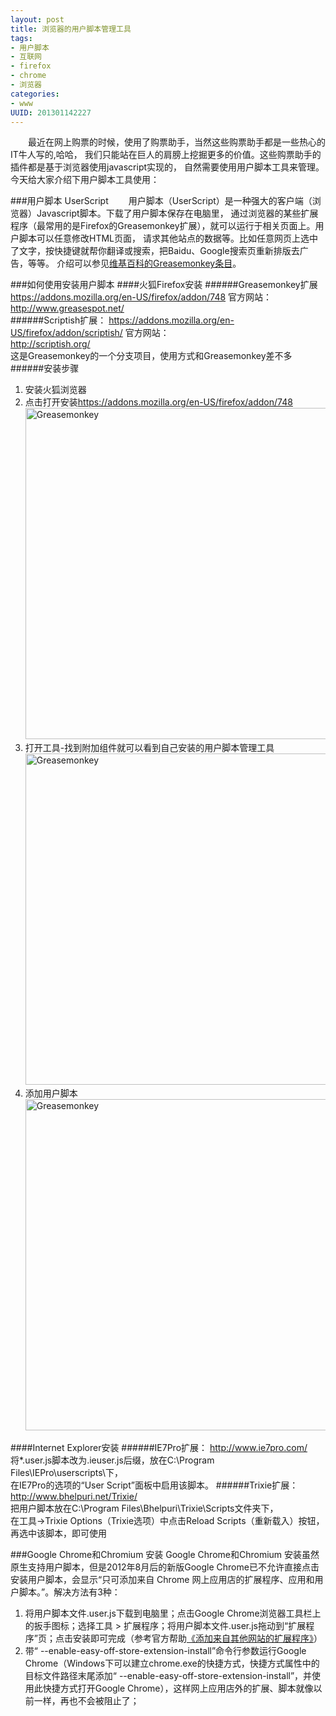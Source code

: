 ```yaml
--- 
layout: post
title: 浏览器的用户脚本管理工具
tags: 
- 用户脚本
- 互联网
- firefox
- chrome
- 浏览器
categories:
- www
UUID: 201301142227
---
```


 　　最近在网上购票的时候，使用了购票助手，当然这些购票助手都是一些热心的IT牛人写的,哈哈，
我们只能站在巨人的肩膀上挖掘更多的价值。这些购票助手的插件都是基于浏览器使用javascript实现的，
自然需要使用用户脚本工具来管理。今天给大家介绍下用户脚本工具使用：

###用户脚本 UserScript
 　　用户脚本（UserScript）是一种强大的客户端（浏览器）Javascript脚本。下载了用户脚本保存在电脑里，
通过浏览器的某些扩展程序（最常用的是Firefox的Greasemonkey扩展），就可以运行于相关页面上。用户脚本可以任意修改HTML页面，
请求其他站点的数据等。比如任意网页上选中了文字，按快捷键就帮你翻译或搜索，把Baidu、Google搜索页重新排版去广告，等等。
介绍可以参见<a href="http://zh.wikipedia.org/wiki/Greasemonkey" target="_bank">维基百科的Greasemonkey条目</a>。

###如何使用安装用户脚本
####火狐Firefox安装
######Greasemonkey扩展<br>
<a href="https://addons.mozilla.org/en-US/firefox/addon/748" alt="Greasemonkey" target="_bank">https://addons.mozilla.org/en-US/firefox/addon/748</a>
官方网站：<br>
<a href="http://www.greasespot.net/" target="_bank">http://www.greasespot.net/</a><br>
######Scriptish扩展：
<a href="https://addons.mozilla.org/en-US/firefox/addon/scriptish/" alt="scriptish" target="_bank">https://addons.mozilla.org/en-US/firefox/addon/scriptish/</a>
官方网站：<br>
<a href="http://scriptish.org/" alt="scriptish" target="_bank">http://scriptish.org/</a><br>
这是Greasemonkey的一个分支项目，使用方式和Greasemonkey差不多<br>
######安装步骤
<ol>
<li>安装火狐浏览器</li>
<li>
点击打开安装<a href="https://addons.mozilla.org/en-US/firefox/addon/748" alt="Greasemonkey" target="_bank">https://addons.mozilla.org/en-US/firefox/addon/748</a>
<img src="{{site.static_url}}/media/pub/web/Greasemonkey.jpg" width="530px"  alt="Greasemonkey" ></img>
</li>

<li>
打开工具-找到附加组件就可以看到自己安装的用户脚本管理工具
<img src="{{site.static_url}}/media/pub/web/userscript.jpg" width="530px"  alt="Greasemonkey" ></img>
</li>
<li>
添加用户脚本<br>
<img src="{{site.static_url}}/media/pub/web/add-userscript.jpg" width="530px"  alt="Greasemonkey" ></img>
</li>
</ol>



####Internet Explorer安装
######IE7Pro扩展：
<a href="http://www.ie7pro.com/" alt="" target="_bank">http://www.ie7pro.com/</a><br>
将*.user.js脚本改为.ieuser.js后缀，放在C:\Program Files\IEPro\userscripts\下，<br>
在IE7Pro的选项的“User Script”面板中启用该脚本。
######Trixie扩展：
<a href="http://www.bhelpuri.net/Trixie/" alt="trixie" target="_bank">http://www.bhelpuri.net/Trixie/</a><br>
把用户脚本放在C:\Program Files\Bhelpuri\Trixie\Scripts文件夹下，<br>
在工具->Trixie Options（Trixie选项）中点击Reload Scripts（重新载入）按钮，再选中该脚本，即可使用<br>

###Google Chrome和Chromium 安装
Google Chrome和Chromium 安装虽然原生支持用户脚本，但是2012年8月后的新版Google Chrome已不允许直接点击安装用户脚本，会显示“只可添加来自 Chrome 网上应用店的扩展程序、应用和用户脚本。”。解决方法有3种：
<ol>
<li>
将用户脚本文件.user.js下载到电脑里；点击Google Chrome浏览器工具栏上的扳手图标；选择工具 > 扩展程序；将用户脚本文件.user.js拖动到“扩展程序”页；点击安装即可完成（参考官方帮助<a href="http://support.google.com/chrome_webstore/bin/answer.py?hl=zh-Hans&hlrm=en&p=crx_warning&answer=2664769" target="_bank">《添加来自其他网站的扩展程序》</a>）
</li>
<li>
带“ --enable-easy-off-store-extension-install”命令行参数运行Google Chrome（Windows下可以建立chrome.exe的快捷方式，快捷方式属性中的目标文件路径末尾添加“ --enable-easy-off-store-extension-install”，并使用此快捷方式打开Google Chrome），这样网上应用店外的扩展、脚本就像以前一样，再也不会被阻止了；
</li>
</ol>

